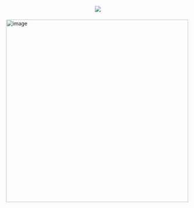 ## <p align="center">![](https://komarev.com/ghpvc/?username=Eqwrttz&label=❄️+&color=37374d)

<img width="500" height="500" alt="image" src="https://github.com/user-attachments/assets/c0391f36-8fd5-4781-b299-51a22126df40" />





